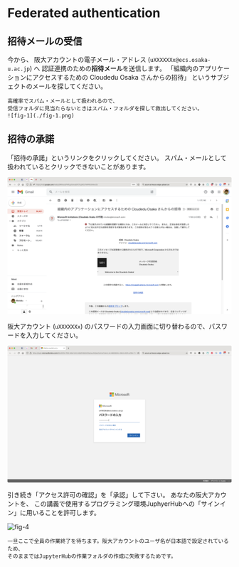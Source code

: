 # Federated authentication

## 招待メールの受信

今から、
阪大アカウントの電子メール・アドレス (`uXXXXXXx@ecs.osaka-u.ac.jp`) へ
認証連携のための**招待メール**を送信します。
「組織内のアプリケーションにアクセスするための Cloudedu Osaka さんからの招待」
というサブジェクトのメールを探してください。

```{attention}
高確率でスパム・メールとして扱われるので、
受信フォルダに見当たらないときはスパム・フォルダを探して救出してください。
![fig-1](./fig-1.png)
```

## 招待の承諾

「招待の承諾」というリンクをクリックしてください。
スパム・メールとして扱われているとクリックできないことがあります。

![fig-2](./fig-2.png)

阪大アカウント (`uXXXXXXx`) のパスワードの入力画面に切り替わるので、パスワードを入力してください。

![fig-3](./fig-3.png)

引き続き「アクセス許可の確認」を「承認」して下さい。
あなたの阪大アカウントを、
この講義で使用するプログラミング環境JuphyerHubへの「サインイン」に用いることを許可します。

![fig-4](./fig-4.png)

```{attention}
一旦ここで全員の作業終了を待ちます。阪大アカウントのユーザ名が日本語で設定されているため、
そのままではJupyterHubの作業フォルダの作成に失敗するためです。
```